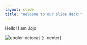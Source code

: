 ```yaml
---
layout: slide
title: "Welcome to our slide deck!"
---
```


Hello! I am Jojo

![cooler-octocat](https://octodex.github.com/images/twenty-percent-cooler-octocat.png)
{: .center}

